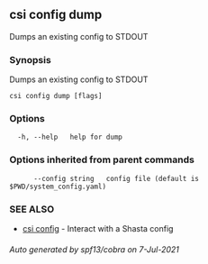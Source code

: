 ## csi config dump

Dumps an existing config to STDOUT

### Synopsis

Dumps an existing config to STDOUT

```
csi config dump [flags]
```

### Options

```
  -h, --help   help for dump
```

### Options inherited from parent commands

```
      --config string   config file (default is $PWD/system_config.yaml)
```

### SEE ALSO

* [csi config](csi_config.md)	 - Interact with a Shasta config

###### Auto generated by spf13/cobra on 7-Jul-2021

